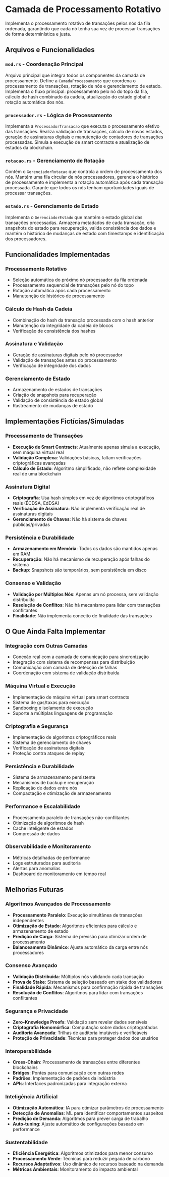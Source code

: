 # Camada de Processamento Rotativo

Implementa o processamento rotativo de transações pelos nós da fila ordenada, garantindo que cada nó tenha sua vez de processar transações de forma determinística e justa.

## Arquivos e Funcionalidades

### `mod.rs` - Coordenação Principal
Arquivo principal que integra todos os componentes da camada de processamento. Define a `CamadaProcessamento` que coordena o processamento de transações, rotação de nós e gerenciamento de estado. Implementa o fluxo principal: processamento pelo nó do topo da fila, cálculo de hash combinado da cadeia, atualização do estado global e rotação automática dos nós.

### `processador.rs` - Lógica de Processamento
Implementa a `ProcessadorTransacao` que executa o processamento efetivo das transações. Realiza validação de transações, cálculo de novos estados, geração de assinaturas digitais e manutenção de contadores de transações processadas. Simula a execução de smart contracts e atualização de estados da blockchain.

### `rotacao.rs` - Gerenciamento de Rotação
Contém o `GerenciadorRotacao` que controla a ordem de processamento dos nós. Mantém uma fila circular de nós processadores, gerencia o histórico de processamento e implementa a rotação automática após cada transação processada. Garante que todos os nós tenham oportunidades iguais de processar transações.

### `estado.rs` - Gerenciamento de Estado
Implementa o `GerenciadorEstado` que mantém o estado global das transações processadas. Armazena metadados de cada transação, cria snapshots do estado para recuperação, valida consistência dos dados e mantém o histórico de mudanças de estado com timestamps e identificação dos processadores.

## Funcionalidades Implementadas

### Processamento Rotativo
- Seleção automática do próximo nó processador da fila ordenada
- Processamento sequencial de transações pelo nó do topo
- Rotação automática após cada processamento
- Manutenção de histórico de processamento

### Cálculo de Hash da Cadeia
- Combinação do hash da transação processada com o hash anterior
- Manutenção da integridade da cadeia de blocos
- Verificação de consistência dos hashes

### Assinatura e Validação
- Geração de assinaturas digitais pelo nó processador
- Validação de transações antes do processamento
- Verificação de integridade dos dados

### Gerenciamento de Estado
- Armazenamento de estados de transações
- Criação de snapshots para recuperação
- Validação de consistência do estado global
- Rastreamento de mudanças de estado

## Implementações Fictícias/Simuladas

### Processamento de Transações
- **Execução de Smart Contracts**: Atualmente apenas simula a execução, sem máquina virtual real
- **Validação Complexa**: Validações básicas, faltam verificações criptográficas avançadas
- **Cálculo de Estado**: Algoritmo simplificado, não reflete complexidade real de uma blockchain

### Assinatura Digital
- **Criptografia**: Usa hash simples em vez de algoritmos criptográficos reais (ECDSA, EdDSA)
- **Verificação de Assinatura**: Não implementa verificação real de assinaturas digitais
- **Gerenciamento de Chaves**: Não há sistema de chaves públicas/privadas

### Persistência e Durabilidade
- **Armazenamento em Memória**: Todos os dados são mantidos apenas em RAM
- **Recuperação**: Não há mecanismo de recuperação após falhas do sistema
- **Backup**: Snapshots são temporários, sem persistência em disco

### Consenso e Validação
- **Validação por Múltiplos Nós**: Apenas um nó processa, sem validação distribuída
- **Resolução de Conflitos**: Não há mecanismo para lidar com transações conflitantes
- **Finalidade**: Não implementa conceito de finalidade das transações

## O Que Ainda Falta Implementar

### Integração com Outras Camadas
- Conexão real com a camada de comunicação para sincronização
- Integração com sistema de recompensas para distribuição
- Comunicação com camada de detecção de falhas
- Coordenação com sistema de validação distribuída

### Máquina Virtual e Execução
- Implementação de máquina virtual para smart contracts
- Sistema de gas/taxas para execução
- Sandboxing e isolamento de execução
- Suporte a múltiplas linguagens de programação

### Criptografia e Segurança
- Implementação de algoritmos criptográficos reais
- Sistema de gerenciamento de chaves
- Verificação de assinaturas digitais
- Proteção contra ataques de replay

### Persistência e Durabilidade
- Sistema de armazenamento persistente
- Mecanismos de backup e recuperação
- Replicação de dados entre nós
- Compactação e otimização de armazenamento

### Performance e Escalabilidade
- Processamento paralelo de transações não-conflitantes
- Otimização de algoritmos de hash
- Cache inteligente de estados
- Compressão de dados

### Observabilidade e Monitoramento
- Métricas detalhadas de performance
- Logs estruturados para auditoria
- Alertas para anomalias
- Dashboard de monitoramento em tempo real

## Melhorias Futuras

### Algoritmos Avançados de Processamento
- **Processamento Paralelo**: Execução simultânea de transações independentes
- **Otimização de Estado**: Algoritmos eficientes para cálculo e armazenamento de estado
- **Predição de Carga**: Sistema de previsão para otimizar ordem de processamento
- **Balanceamento Dinâmico**: Ajuste automático da carga entre nós processadores

### Consenso Avançado
- **Validação Distribuída**: Múltiplos nós validando cada transação
- **Prova de Stake**: Sistema de seleção baseado em stake dos validadores
- **Finalidade Rápida**: Mecanismos para confirmação rápida de transações
- **Resolução de Conflitos**: Algoritmos para lidar com transações conflitantes

### Segurança e Privacidade
- **Zero-Knowledge Proofs**: Validação sem revelar dados sensíveis
- **Criptografia Homomórfica**: Computação sobre dados criptografados
- **Auditoria Avançada**: Trilhas de auditoria imutáveis e verificáveis
- **Proteção de Privacidade**: Técnicas para proteger dados dos usuários

### Interoperabilidade
- **Cross-Chain**: Processamento de transações entre diferentes blockchains
- **Bridges**: Pontes para comunicação com outras redes
- **Padrões**: Implementação de padrões da indústria
- **APIs**: Interfaces padronizadas para integração externa

### Inteligência Artificial
- **Otimização Automática**: IA para otimizar parâmetros de processamento
- **Detecção de Anomalias**: ML para identificar comportamentos suspeitos
- **Predição de Demanda**: Algoritmos para prever carga de trabalho
- **Auto-tuning**: Ajuste automático de configurações baseado em performance

### Sustentabilidade
- **Eficiência Energética**: Algoritmos otimizados para menor consumo
- **Processamento Verde**: Técnicas para reduzir pegada de carbono
- **Recursos Adaptativos**: Uso dinâmico de recursos baseado na demanda
- **Métricas Ambientais**: Monitoramento do impacto ambiental